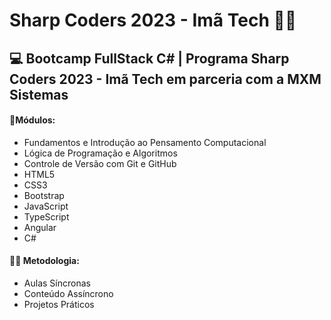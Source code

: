 # Sharp Coders 2023 - Imã Tech 🧲🚀



## 💻 Bootcamp FullStack C# | Programa Sharp Coders 2023 - Imã Tech em parceria com a MXM Sistemas



#### 📌Módulos:

- Fundamentos e Introdução ao Pensamento Computacional
- Lógica de Programação e Algoritmos
- Controle de Versão com Git e GitHub
- HTML5
- CSS3
- Bootstrap
- JavaScript
- TypeScript
- Angular
- C#

#### 👩‍💻 Metodologia:

- Aulas Síncronas
- Conteúdo Assíncrono
- Projetos Práticos

